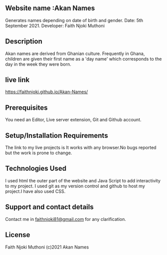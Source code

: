 ## Website name :Akan Names
Generates names depending on date of birth and gender.
Date: 5th September 2021. 
Developer: Faith Njoki Muthoni

## Description
Akan names are derived from Ghanian culture. Frequently in Ghana, children are given their first name as a 'day name' which corresponds to the day in the week they were born.
## live link
https://faithnjoki.github.io/Akan-Names/

## Prerequisites
 You need an Editor, Live server extension, Git and Github account.


## Setup/Installation Requirements
The link to my live projects is  It works with any browser.No bugs reported but the work is prone to change.

## Technologies Used
I used html the outer part of the website and Java Script to add interactivity to my project. I used git as my version control and github to host my project.I have also used CSS.

## Support and contact details
Contact me in faithnjoki81@gmail.com for any clarification.

## License
Faith Njoki Muthoni (c)2021 Akan Names